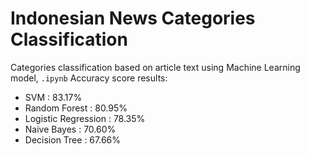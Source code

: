 # Indonesian News Categories Classification
Categories classification based on article text using Machine Learning model, `.ipynb` Accuracy score results:
- SVM : 83.17%
- Random Forest : 80.95%
- Logistic Regression : 78.35%
- Naive Bayes : 70.60%
- Decision Tree : 67.66%
